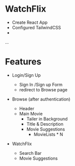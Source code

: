 # WatchFlix

- Create React App
- Configured TailwindCSS
- 

...
# Features
- Login/Sign Up
    - Sign In /Sign up Form
    - redirect to Browse page

- Browse (after authentication)
   - Header
   - Main Movie
       - Tailer in Background 
       - Title & Description 
       - Movie Suggestions
            - MovieLists * N 

- WatchFlix
   - Search Bar
   - Movie Suggestions